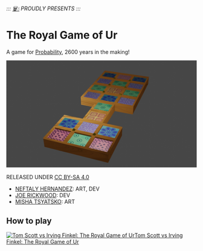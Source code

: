 *::: [🗑️💧](https://garbo.succus.games) PROUDLY PRESENTS :::*

# The Royal Game of Ur

A game for [Probability](https://probability.nz), 2600 years in the making!

![Screenshot of the Royal Game of Ur](./screenshot.png)

RELEASED UNDER [CC BY-SA 4.0](https://creativecommons.org/licenses/by-sa/4.0/deed.en)

* [NEFTALY HERNANDEZ](https://neftaly.com): ART, DEV
* [JOE RICKWOOD](https://joerickwood.github.io/): DEV
* [MISHA TSYATSKO](https://misha_tsyatsko.artstation.com/): ART

## How to play

[![Tom Scott vs Irving Finkel: The Royal Game of Ur](https://img.youtube.com/vi/WZskjLq040I/maxresdefault.jpg)Tom Scott vs Irving Finkel: The Royal Game of Ur](https://youtu.be/WZskjLq040I)
